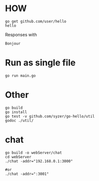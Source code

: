 # HOW 

```
go get github.com/user/hello
hello
```

Responses with

```
Bonjour
```

# Run as single file
```
go run main.go
```

# Other
```
go build
go install
go test -v github.com/syzer/go-hello/util
godoc ./util/
```

# chat
```
go build -o webServer/chat
cd webServer
./chat -addr="192.168.0.1:3000"

#or
./chat -addr=":3001"
```
